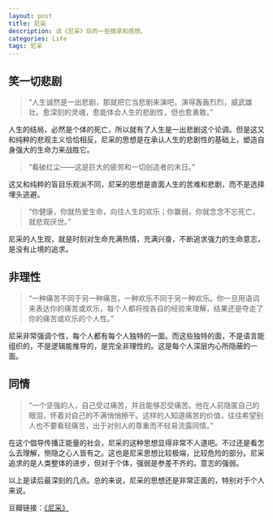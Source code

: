 ```yaml
---
layout: post
title: 尼采
description: 读《尼采》后的一些摘录和感想。
categories: Life
tags: 尼采
---
```

## 笑一切悲剧

> “人生诚然是一出悲剧，那就把它当悲剧来演吧，演得轰轰烈烈，威武雄壮。愈深刻的灵魂，愈能体会人生的悲剧性，但也愈勇敢。”

人生的结局，必然是个体的死亡，所以就有了人生是一出悲剧这个论调。但是这又和纯粹的悲观主义恰恰相反，尼采的思想是在承认人生的悲剧性的基础上，塑造自身强大的生命力来战胜它。

> “看破红尘——这是巨大的疲劳和一切创造者的末日。”

这又和纯粹的盲目乐观派不同，尼采的思想是直面人生的苦难和悲剧，而不是选择埋头逃避。

> “你健康，你就热爱生命，向往人生的欢乐；你赢弱，你就念念不忘死亡，就悲观厌世。”

尼采的人生观，就是时刻对生命充满热情，充满兴奋，不断追求强力的生命意志，是没有止境的追求。

## 非理性

> “一种痛苦不同于另一种痛苦，一种欢乐不同于另一种欢乐。你一旦用语词来表达你的痛苦或欢乐，每个人都将按各自的经验来理解，结果还是夺走了你的痛苦或欢乐的个人性。”

尼采非常强调个性，每个人都有每个人独特的一面。而这些独特的面，不是语言能组织的，不是逻辑能推导的，是完全非理性的。这是每个人深层内心所隐蔽的一面。

## 同情

> “一个坚强的人，自己受过痛苦，并且能够忍受痛苦。他在人前隐匿自己的眼泪，怀着对自己的不满悄悄擦干。这样的人知道痛苦的价值，往往希望别人也不要看轻痛苦，出于对别人的尊重而不轻易流露同情。”

在这个倡导传播正能量的社会，尼采的这种思想显得非常不人道吧。不过还是看怎么去理解，恻隐之心人皆有之。这也是尼采思想比较极端，比较危险的部分。尼采追求的是人类整体的进步，但对于个体，强弱是参差不齐的。意志的强弱。

以上是读后最深刻的几点。总的来说，尼采的思想还是非常正面的，特别对于个人来说。

豆瓣链接：[《尼采》](http://book.douban.com/subject/1079104/)
